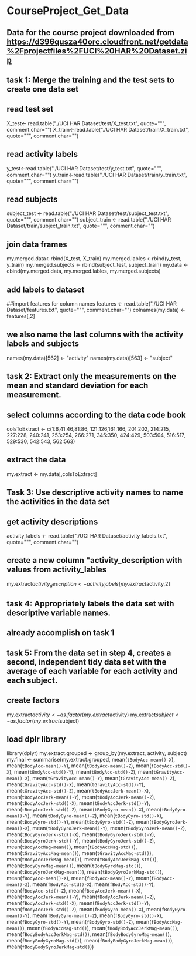 # CourseProject_Get_Data
## Data for the course project downloaded from https://d396qusza40orc.cloudfront.net/getdata%2Fprojectfiles%2FUCI%20HAR%20Dataset.zip

## task 1: Merge the training and the test sets to create one data set
## read test set
X_test<- read.table("./UCI HAR Dataset/test/X_test.txt", quote="\"", comment.char="")
X_train<-read.table("./UCI HAR Dataset/train/X_train.txt", quote="\"", comment.char="")

## read activity labels
y_test<-read.table("./UCI HAR Dataset/test/y_test.txt", quote="\"", comment.char="")
y_train<-read.table("./UCI HAR Dataset/train/y_train.txt", quote="\"", comment.char="")

## read subjects
subject_test <- read.table("./UCI HAR Dataset/test/subject_test.txt", quote="\"", comment.char="")
subject_train <- read.table("./UCI HAR Dataset/train/subject_train.txt", quote="\"", comment.char="")

## join data frames
my.merged.data<-rbind(X_test, X_train)
my.merged.lables <-rbind(y_test, y_train)
my.merged.subjects <- rbind(subject_test, subject_train)
my.data <- cbind(my.merged.data, my.merged.lables, my.merged.subjects)

## add labels to dataset
##import features for column names
features <- read.table("./UCI HAR Dataset/features.txt", quote="\"", comment.char="")
colnames(my.data) <- features[,2]

## we also name the last columns with the activity labels and subjects
names(my.data)[562] <- "activity"
names(my.data)[563] <- "subject"

## task 2: Extract only the measurements on the mean and standard deviation for each measurement.
## select columns according to the data code book
colsToExtract <- c(1:6,41:46,81:86, 121:126,161:166, 201:202, 214:215, 227:228, 240:241, 253:254, 266:271, 345:350, 424:429, 503:504, 516:517, 529:530, 542:543, 562:563)

## extract the data
my.extract <- my.data[,colsToExtract]

## Task 3: Use descriptive activity names to name the activities in the data set
## get activity descriptions
activity_labels <- read.table("./UCI HAR Dataset/activity_labels.txt", quote="\"", comment.char="")

## create a new column "activity_description with values from activity_lables
my.extract$activity_description<- activity_labels[my.extract$activity,2]

## task 4: Appropriately labels the data set with descriptive variable names. 
## already accomplish on task 1

## task 5: From the data set in step 4, creates a second, independent tidy data set with the average of each variable for each activity and each subject.

## create factors
my.extract$activity <- as.factor(my.extract$activity)
my.extract$subject <- as.factor(my.extract$subject)

## load dplr library
library(dplyr)
my.extract.grouped <- group_by(my.extract, activity, subject)
my.final <- summarise(my.extract.grouped, mean(`tBodyAcc-mean()-X`),
                    mean(`tBodyAcc-mean()-Y`),
                    mean(`tBodyAcc-mean()-Z`),
                    mean(`tBodyAcc-std()-X`),
                    mean(`tBodyAcc-std()-Y`),
                    mean(`tBodyAcc-std()-Z`),
                    mean(`tGravityAcc-mean()-X`),
                    mean(`tGravityAcc-mean()-Y`),
                    mean(`tGravityAcc-mean()-Z`),
                    mean(`tGravityAcc-std()-X`),
                    mean(`tGravityAcc-std()-Y`),
                    mean(`tGravityAcc-std()-Z`),
                    mean(`tBodyAccJerk-mean()-X`),
                    mean(`tBodyAccJerk-mean()-Y`),
                    mean(`tBodyAccJerk-mean()-Z`),
                    mean(`tBodyAccJerk-std()-X`),
                    mean(`tBodyAccJerk-std()-Y`),
                    mean(`tBodyAccJerk-std()-Z`),
                    mean(`tBodyGyro-mean()-X`),
                    mean(`tBodyGyro-mean()-Y`),
                    mean(`tBodyGyro-mean()-Z`),
                    mean(`tBodyGyro-std()-X`),
                    mean(`tBodyGyro-std()-Y`),
                    mean(`tBodyGyro-std()-Z`),
                    mean(`tBodyGyroJerk-mean()-X`),
                    mean(`tBodyGyroJerk-mean()-Y`),
                    mean(`tBodyGyroJerk-mean()-Z`),
                    mean(`tBodyGyroJerk-std()-X`),
                    mean(`tBodyGyroJerk-std()-Y`),
                    mean(`tBodyGyroJerk-std()-Y`),
                    mean(`tBodyGyroJerk-std()-Z`),
                    mean(`tBodyAccMag-mean()`),
                    mean(`tBodyAccMag-std()`),
                    mean(`tGravityAccMag-mean()`),
                    mean(`tGravityAccMag-std()`),
                    mean(`tBodyAccJerkMag-mean()`),
                    mean(`tBodyAccJerkMag-std()`),
                    mean(`tBodyGyroMag-mean()`),
                    mean(`tBodyGyroMag-std()`),
                    mean(`tBodyGyroJerkMag-mean()`),
                    mean(`tBodyGyroJerkMag-std()`),
                    mean(`fBodyAcc-mean()-X`),
                    mean(`fBodyAcc-mean()-Y`),
                    mean(`fBodyAcc-mean()-Z`),
                    mean(`fBodyAcc-std()-X`),
                    mean(`fBodyAcc-std()-Y`),
                    mean(`fBodyAcc-std()-Z`),
                    mean(`fBodyAccJerk-mean()-X`),
                    mean(`fBodyAccJerk-mean()-Y`),
                    mean(`fBodyAccJerk-mean()-Z`),
                    mean(`fBodyAccJerk-std()-X`),
                    mean(`fBodyAccJerk-std()-Y`),
                    mean(`fBodyAccJerk-std()-Z`),
                    mean(`fBodyGyro-mean()-X`),
                    mean(`fBodyGyro-mean()-Y`),
                    mean(`fBodyGyro-mean()-Z`),
                    mean(`fBodyGyro-std()-X`),
                    mean(`fBodyGyro-std()-Y`),
                    mean(`fBodyGyro-std()-Z`),
                    mean(`fBodyAccMag-mean()`),
                    mean(`fBodyAccMag-std()`),
                    mean(`fBodyBodyAccJerkMag-mean()`),
                    mean(`fBodyBodyAccJerkMag-std()`),
                    mean(`fBodyBodyGyroMag-mean()`),
                    mean(`fBodyBodyGyroMag-std()`),
                    mean(`fBodyBodyGyroJerkMag-mean()`),
                    mean(`fBodyBodyGyroJerkMag-std()`))
                    
